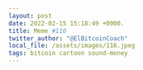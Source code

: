 ```yaml
---
layout: post
date: 2022-02-15 15:18:49 +0000.
title: Meme #116
twitter_author: "@ElBitcoinCoach"
local_file: /assets/images/116.jpeg
tags: bitcoin cartoon sound-money
---
```

